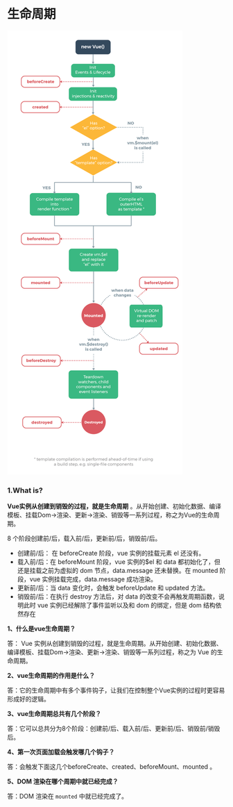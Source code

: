 # 生命周期

![](../../.gitbook/assets/image%20%285%29.png)

### 1.What is? 

**Vue实例从创建到销毁的过程，就是生命周期** 。从开始创建、初始化数据、编译模板、挂载Dom→渲染、更新→渲染、销毁等一系列过程，称之为Vue的生命周期。



8 个阶段创建前/后，载入前/后，更新前/后，销毁前/后。

* 创建前/后： 在 beforeCreate 阶段，vue 实例的挂载元素 el 还没有。
* 载入前/后：在 beforeMount 阶段，vue 实例的$el 和 data 都初始化了，但还是挂载之前为虚拟的 dom 节点，data.message 还未替换。在 mounted 阶段，vue 实例挂载完成，data.message 成功渲染。
* 更新前/后：当 data 变化时，会触发 beforeUpdate 和 updated 方法。
* 销毁前/后：在执行 destroy 方法后，对 data 的改变不会再触发周期函数，说明此时 vue 实例已经解除了事件监听以及和 dom 的绑定，但是 dom 结构依然存在

**1、什么是vue生命周期？**

答： Vue 实例从创建到销毁的过程，就是生命周期。从开始创建、初始化数据、编译模板、挂载Dom→渲染、更新→渲染、销毁等一系列过程，称之为 Vue 的生命周期。

**2、vue生命周期的作用是什么？**

答：它的生命周期中有多个事件钩子，让我们在控制整个Vue实例的过程时更容易形成好的逻辑。

**3、vue生命周期总共有几个阶段？**

答：它可以总共分为8个阶段：创建前/后、载入前/后、更新前/后、销毁前/销毁后。

**4、第一次页面加载会触发哪几个钩子？**

答：会触发下面这几个beforeCreate、created、beforeMount、mounted 。

**5、DOM 渲染在哪个周期中就已经完成？**

答：DOM 渲染在 `mounted` 中就已经完成了。

